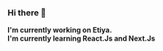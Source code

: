 ### Hi there 👋

<b>I'm currently working on Etiya.</b> <br>
<b>I'm currently learning React.Js and Next.Js </b>

<!--
**sacettinsahin/sacettinsahin** is a ✨ _special_ ✨ repository because its `README.md` (this file) appears on your GitHub profile.

Here are some ideas to get you started:

- 🔭 I’m currently working..
- 🌱 I’m currently learning React.Js, Next.Js
- 🤔 I’m looking for help with ...
- 💬 Ask me about ...
- 📫 How to reach me: ...
- 😄 Pronouns: ...
- ⚡ Fun fact: ...
-->
